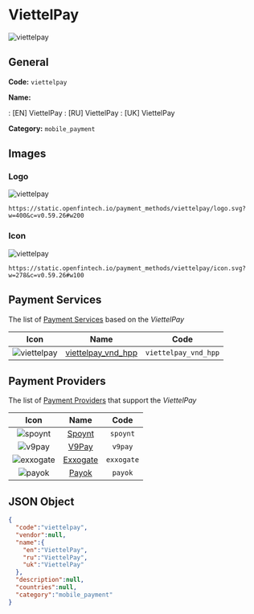 
# ViettelPay 
![viettelpay](https://static.openfintech.io/payment_methods/viettelpay/logo.svg?w=400&c=v0.59.26#w200)  

## General 
**Code:** `viettelpay` 
 
**Name:** 
 
:	[EN] ViettelPay 
:	[RU] ViettelPay 
:	[UK] ViettelPay 
 
**Category:** `mobile_payment` 
 

## Images 

### Logo 
![viettelpay](https://static.openfintech.io/payment_methods/viettelpay/logo.svg?w=400&c=v0.59.26#w200)  

```
https://static.openfintech.io/payment_methods/viettelpay/logo.svg?w=400&c=v0.59.26#w200
```  

### Icon 
![viettelpay](https://static.openfintech.io/payment_methods/viettelpay/icon.svg?w=278&c=v0.59.26#w100)  

```
https://static.openfintech.io/payment_methods/viettelpay/icon.svg?w=278&c=v0.59.26#w100
```  

## Payment Services 
 
The list of [Payment Services](/payment-services/) based on the _ViettelPay_ 

|Icon|Name|Code| 
|:---:|:---:|:---:| 
|![viettelpay](https://static.openfintech.io/payment_methods/viettelpay/icon.svg?w=278&c=v0.59.26#w100) |[viettelpay_vnd_hpp](/payment-services/viettelpay_vnd_hpp/)|`viettelpay_vnd_hpp`| 
 

## Payment Providers 
 
The list of [Payment Providers](/payment-providers/) that support the _ViettelPay_ 

|Icon|Name|Code| 
|:---:|:---:|:---:| 
|![spoynt](https://static.openfintech.io/payment_providers/spoynt/icon.svg?w=278&c=v0.59.26#w100) |[Spoynt](/payment-providers/spoynt/)|`spoynt`| 
|![v9pay](https://static.openfintech.io/payment_providers/v9pay/icon.png?w=278&c=v0.59.26#w100) |[V9Pay](/payment-providers/v9pay/)|`v9pay`| 
|![exxogate](https://static.openfintech.io/payment_providers/exxogate/icon.svg?w=278&c=v0.59.26#w100) |[Exxogate](/payment-providers/exxogate/)|`exxogate`| 
|![payok](https://static.openfintech.io/payment_providers/payok/icon.png?w=278&c=v0.59.26#w100) |[Payok](/payment-providers/payok/)|`payok`| 
 

## JSON Object 

```json
{
  "code":"viettelpay",
  "vendor":null,
  "name":{
    "en":"ViettelPay",
    "ru":"ViettelPay",
    "uk":"ViettelPay"
  },
  "description":null,
  "countries":null,
  "category":"mobile_payment"
}
```  
